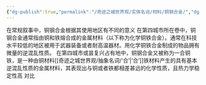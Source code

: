 ```yaml
---
{"dg-publish":true,"permalink":"/奇迹之城世界观/实体名词/材料/铜钢合金/","dgPassFrontmatter":true}
---
```


在常规叙事中，铜钢合金根据其使用地区有不同的意义
在第四城市所在卷中，铜钢合金通常指由铜和铁熔合成的金属材料（以下称为化学铜铁合金）。通常在科技水平较低的地区被用于武器装备或者耐高温器材。用化学铜铁合金制成的物品拥有微量的逆混乱性质。
在第四城市或昙复兴占有地中，铜钢合金又被称为一合铜铁，是一种由铜材料[[奇迹之城世界观/抽象名词/‘合’\|‘合’]]铁材料产生的具有基本逆混乱性质的金属材料，其表现出与铜或者铁都相差甚远的化学性质，且热力学稳定性高
对比